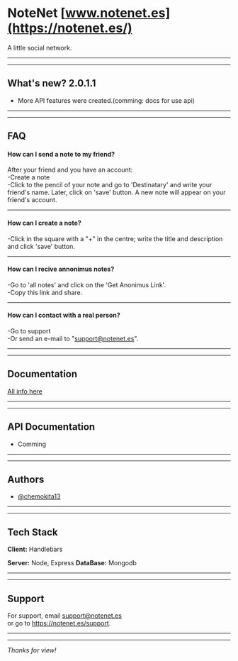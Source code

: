 
# NoteNet [www.notenet.es](https://notenet.es/)

A little social network.

___
___

## What's new? 2.0.1.1
- More API features were created.(comming: docs for use api)


___
___

## FAQ

#### **How can I send a note to my friend?**
After your friend and you have an account:   
-Create a note  
-Click to the pencil of your note and go to 'Destinatary'
    and write your friend's name. 
    Later, click on 'save' button. 
    A new note will appear on your friend's account.

___

#### **How can I create a note?**
-Click in the square with a "+" in the centre; write the title and description and click 'save' button.

___

#### **How can I recive annonimus notes?**
-Go to 'all notes' and click on the 'Get Anonimus Link'.  
-Copy this link and share.

___

#### **How can I contact with a real person?**
-Go to support  
-Or send an e-mail to "support@notenet.es".

___
___

## Documentation

[All info here](https://notenet.es/docs)

___
___

## API Documentation

* Comming

___
___

## Authors

- [@chemokita13](https://www.github.com/chemokita13)

___
___

## Tech Stack

**Client:** Handlebars

**Server:** Node, Express
**DataBase:** Mongodb

___
___

## Support

For support, email support@notenet.es  
or go to https://notenet.es/support.

___
___

*Thanks for view!*
